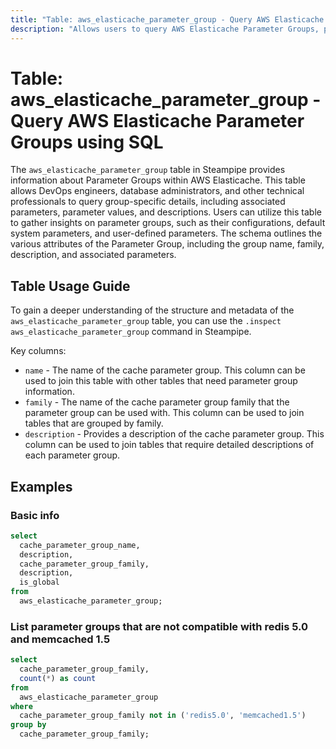 ```yaml
---
title: "Table: aws_elasticache_parameter_group - Query AWS Elasticache Parameter Groups using SQL"
description: "Allows users to query AWS Elasticache Parameter Groups, providing detailed information about each group's configurations, parameters, and associated metadata."
---
```


# Table: aws_elasticache_parameter_group - Query AWS Elasticache Parameter Groups using SQL

The `aws_elasticache_parameter_group` table in Steampipe provides information about Parameter Groups within AWS Elasticache. This table allows DevOps engineers, database administrators, and other technical professionals to query group-specific details, including associated parameters, parameter values, and descriptions. Users can utilize this table to gather insights on parameter groups, such as their configurations, default system parameters, and user-defined parameters. The schema outlines the various attributes of the Parameter Group, including the group name, family, description, and associated parameters.

## Table Usage Guide

To gain a deeper understanding of the structure and metadata of the `aws_elasticache_parameter_group` table, you can use the `.inspect aws_elasticache_parameter_group` command in Steampipe.

Key columns:

- `name` - The name of the cache parameter group. This column can be used to join this table with other tables that need parameter group information.
- `family` - The name of the cache parameter group family that the parameter group can be used with. This column can be used to join tables that are grouped by family.
- `description` - Provides a description of the cache parameter group. This column can be used to join tables that require detailed descriptions of each parameter group.

## Examples

### Basic info

```sql
select
  cache_parameter_group_name,
  description,
  cache_parameter_group_family,
  description,
  is_global
from
  aws_elasticache_parameter_group;
```


### List parameter groups that are not compatible with redis 5.0 and memcached 1.5

```sql
select
  cache_parameter_group_family,
  count(*) as count
from
  aws_elasticache_parameter_group
where
  cache_parameter_group_family not in ('redis5.0', 'memcached1.5')
group by
  cache_parameter_group_family;
```